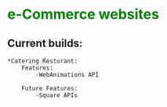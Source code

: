 # <span style="color: green;">e-Commerce websites</span>

## Current builds:
    *Catering Resturant:
        Features:
            -WebAnimations API
        
        Future Features:
            -Square APIs

